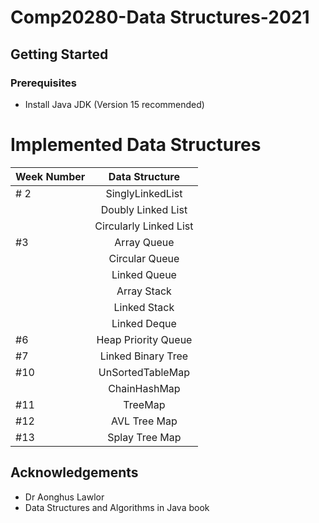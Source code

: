 # Comp20280-Data Structures-2021

## Getting Started

### Prerequisites

* Install Java JDK (Version 15 recommended)

# Implemented Data Structures

| Week Number   | Data Structure
| ------------- |:-------------:|
| # 2|   SinglyLinkedList|
| |      Doubly Linked List| 
| |      Circularly Linked List| 
| #3     | Array Queue|   
| |      Circular Queue| 
| |      Linked Queue|
| |      Array Stack| 
| |      Linked Stack| 
| |      Linked Deque| 
| #6     | Heap Priority Queue|  
| #7     | Linked Binary Tree|   
| #10    | UnSortedTableMap| 
| |       ChainHashMap|
| #11    | TreeMap|
| #12    | AVL Tree Map|
| #13    | Splay Tree Map|

## Acknowledgements

* Dr Aonghus Lawlor
* Data Structures and Algorithms in Java book
